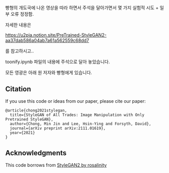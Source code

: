 

##

빵형의 개도국에 나온 영상을 따라 하면서 주석을 달아가면서 몇 가지 실험적 시도 + 일부 오류 정정함.

자세한 내용은 

https://u2pia.notion.site/PreTrained-StyleGAN2-aa37dab586a04ab7a61a562559c68dd7

를 참고하시고..

toonify.ipynb 파일의 내용에 주석으로 달아 놓았습니다.


모든 영광은 아래 원 저자와 빵형에게 있습니다.

## Citation
If you use this code or ideas from our paper, please cite our paper:
```
@article{chong2021stylegan,
  title={StyleGAN of All Trades: Image Manipulation with Only Pretrained StyleGAN},
  author={Chong, Min Jin and Lee, Hsin-Ying and Forsyth, David},
  journal={arXiv preprint arXiv:2111.01619},
  year={2021}
}
```

## Acknowledgments
This code borrows from [StyleGAN2 by rosalinity](https://github.com/rosinality/stylegan2-pytorch)
